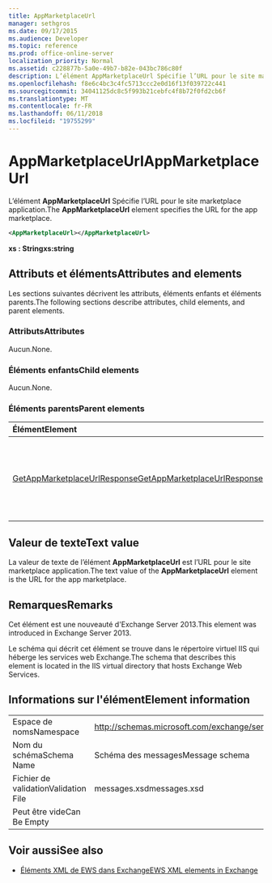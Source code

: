 ```yaml
---
title: AppMarketplaceUrl
manager: sethgros
ms.date: 09/17/2015
ms.audience: Developer
ms.topic: reference
ms.prod: office-online-server
localization_priority: Normal
ms.assetid: c228877b-5a0e-49b7-b82e-043bc786c80f
description: L’élément AppMarketplaceUrl Spécifie l’URL pour le site marketplace application.
ms.openlocfilehash: f8e6c4bc3c4fc5713ccc2e0d16f13f039722c441
ms.sourcegitcommit: 34041125dc8c5f993b21cebfc4f8b72f0fd2cb6f
ms.translationtype: MT
ms.contentlocale: fr-FR
ms.lasthandoff: 06/11/2018
ms.locfileid: "19755299"
---
```

# <a name="appmarketplaceurl"></a><span data-ttu-id="4b4e9-103">AppMarketplaceUrl</span><span class="sxs-lookup"><span data-stu-id="4b4e9-103">AppMarketplaceUrl</span></span>

<span data-ttu-id="4b4e9-104">L’élément **AppMarketplaceUrl** Spécifie l’URL pour le site marketplace application.</span><span class="sxs-lookup"><span data-stu-id="4b4e9-104">The **AppMarketplaceUrl** element specifies the URL for the app marketplace.</span></span> 
  
```XML
<AppMarketplaceUrl></AppMarketplaceUrl>
```

 <span data-ttu-id="4b4e9-105">**xs : String**</span><span class="sxs-lookup"><span data-stu-id="4b4e9-105">**xs:string**</span></span>
## <a name="attributes-and-elements"></a><span data-ttu-id="4b4e9-106">Attributs et éléments</span><span class="sxs-lookup"><span data-stu-id="4b4e9-106">Attributes and elements</span></span>

<span data-ttu-id="4b4e9-107">Les sections suivantes décrivent les attributs, éléments enfants et éléments parents.</span><span class="sxs-lookup"><span data-stu-id="4b4e9-107">The following sections describe attributes, child elements, and parent elements.</span></span>
  
### <a name="attributes"></a><span data-ttu-id="4b4e9-108">Attributs</span><span class="sxs-lookup"><span data-stu-id="4b4e9-108">Attributes</span></span>

<span data-ttu-id="4b4e9-109">Aucun.</span><span class="sxs-lookup"><span data-stu-id="4b4e9-109">None.</span></span>
  
### <a name="child-elements"></a><span data-ttu-id="4b4e9-110">Éléments enfants</span><span class="sxs-lookup"><span data-stu-id="4b4e9-110">Child elements</span></span>

<span data-ttu-id="4b4e9-111">Aucun.</span><span class="sxs-lookup"><span data-stu-id="4b4e9-111">None.</span></span>
  
### <a name="parent-elements"></a><span data-ttu-id="4b4e9-112">Éléments parents</span><span class="sxs-lookup"><span data-stu-id="4b4e9-112">Parent elements</span></span>

|<span data-ttu-id="4b4e9-113">**Élément**</span><span class="sxs-lookup"><span data-stu-id="4b4e9-113">**Element**</span></span>|<span data-ttu-id="4b4e9-114">**Description**</span><span class="sxs-lookup"><span data-stu-id="4b4e9-114">**Description**</span></span>|
|:-----|:-----|
|[<span data-ttu-id="4b4e9-115">GetAppMarketplaceUrlResponse</span><span class="sxs-lookup"><span data-stu-id="4b4e9-115">GetAppMarketplaceUrlResponse</span></span>](getappmarketplaceurlresponse.md) <br/> |<span data-ttu-id="4b4e9-116">Spécifie le message de réponse pour une demande **GetAppMarketplaceUrl** .</span><span class="sxs-lookup"><span data-stu-id="4b4e9-116">Specifies the response message for a **GetAppMarketplaceUrl** request.</span></span>  <br/> |
   
## <a name="text-value"></a><span data-ttu-id="4b4e9-117">Valeur de texte</span><span class="sxs-lookup"><span data-stu-id="4b4e9-117">Text value</span></span>

<span data-ttu-id="4b4e9-118">La valeur de texte de l’élément **AppMarketplaceUrl** est l’URL pour le site marketplace application.</span><span class="sxs-lookup"><span data-stu-id="4b4e9-118">The text value of the **AppMarketplaceUrl** element is the URL for the app marketplace.</span></span> 
  
## <a name="remarks"></a><span data-ttu-id="4b4e9-119">Remarques</span><span class="sxs-lookup"><span data-stu-id="4b4e9-119">Remarks</span></span>

<span data-ttu-id="4b4e9-120">Cet élément est une nouveauté d'Exchange Server 2013.</span><span class="sxs-lookup"><span data-stu-id="4b4e9-120">This element was introduced in Exchange Server 2013.</span></span>
  
<span data-ttu-id="4b4e9-121">Le schéma qui décrit cet élément se trouve dans le répertoire virtuel IIS qui héberge les services web Exchange.</span><span class="sxs-lookup"><span data-stu-id="4b4e9-121">The schema that describes this element is located in the IIS virtual directory that hosts Exchange Web Services.</span></span>
  
## <a name="element-information"></a><span data-ttu-id="4b4e9-122">Informations sur l'élément</span><span class="sxs-lookup"><span data-stu-id="4b4e9-122">Element information</span></span>

|||
|:-----|:-----|
|<span data-ttu-id="4b4e9-123">Espace de noms</span><span class="sxs-lookup"><span data-stu-id="4b4e9-123">Namespace</span></span>  <br/> |http://schemas.microsoft.com/exchange/services/2006/messages  <br/> |
|<span data-ttu-id="4b4e9-124">Nom du schéma</span><span class="sxs-lookup"><span data-stu-id="4b4e9-124">Schema Name</span></span>  <br/> |<span data-ttu-id="4b4e9-125">Schéma des messages</span><span class="sxs-lookup"><span data-stu-id="4b4e9-125">Message schema</span></span>  <br/> |
|<span data-ttu-id="4b4e9-126">Fichier de validation</span><span class="sxs-lookup"><span data-stu-id="4b4e9-126">Validation File</span></span>  <br/> |<span data-ttu-id="4b4e9-127">messages.xsd</span><span class="sxs-lookup"><span data-stu-id="4b4e9-127">messages.xsd</span></span>  <br/> |
|<span data-ttu-id="4b4e9-128">Peut être vide</span><span class="sxs-lookup"><span data-stu-id="4b4e9-128">Can Be Empty</span></span>  <br/> ||
   
## <a name="see-also"></a><span data-ttu-id="4b4e9-129">Voir aussi</span><span class="sxs-lookup"><span data-stu-id="4b4e9-129">See also</span></span>

- [<span data-ttu-id="4b4e9-130">Éléments XML de EWS dans Exchange</span><span class="sxs-lookup"><span data-stu-id="4b4e9-130">EWS XML elements in Exchange</span></span>](ews-xml-elements-in-exchange.md)

